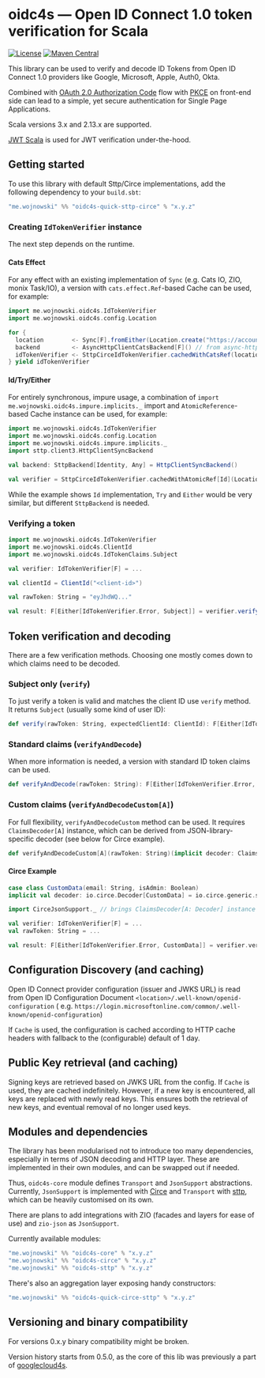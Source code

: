 # oidc4s — Open ID Connect 1.0 token verification for Scala 

[![License](http://img.shields.io/:license-MIT-green.svg)](https://opensource.org/licenses/MIT)
[![Maven Central](https://img.shields.io/maven-central/v/me.wojnowski/oidc4s-core_3.svg?color=blue)](https://search.maven.org/search?q=oidc4s)

This library can be used to verify and decode ID Tokens from Open ID Connect 1.0 providers like Google, Microsoft,
Apple, Auth0, Okta.

Combined with [OAuth 2.0 Authorization Code](https://oauth.net/2/grant-types/authorization-code/) flow with [PKCE](https://oauth.net/2/pkce/)
on front-end side can lead to a simple, yet secure authentication for Single Page Applications.

Scala versions 3.x and 2.13.x are supported.

[JWT Scala](https://github.com/jwt-scala/jwt-scala) is used for JWT verification under-the-hood. 

## Getting started

To use this library with default Sttp/Circe implementations, add the following dependency to your `build.sbt`:

```scala
"me.wojnowski" %% "oidc4s-quick-sttp-circe" % "x.y.z"
```

### Creating `IdTokenVerifier` instance

The next step depends on the runtime.

#### Cats Effect

For any effect with an existing implementation of `Sync` (e.g. Cats IO, ZIO, monix Task/IO),
a version with `cats.effect.Ref`-based Cache can be used, for example:

```scala
import me.wojnowski.oidc4s.IdTokenVerifier
import me.wojnowski.oidc4s.config.Location

for {
  location        <- Sync[F].fromEither(Location.create("https://accounts.google.com"))
  backend         <- AsyncHttpClientCatsBackend[F]() // from async-http-client-backend-cats
  idTokenVerifier <- SttpCirceIdTokenVerifier.cachedWithCatsRef(location)(backend)
} yield idTokenVerifier
```

#### Id/Try/Either

For entirely synchronous, impure usage, a combination of `import me.wojnowski.oidc4s.impure.implicits._` import
and `AtomicReference`-based Cache instance can be used, for example:

```scala
import me.wojnowski.oidc4s.IdTokenVerifier
import me.wojnowski.oidc4s.config.Location
import me.wojnowski.oidc4s.impure.implicits._
import sttp.client3.HttpClientSyncBackend

val backend: SttpBackend[Identity, Any] = HttpClientSyncBackend()

val verifier = SttpCirceIdTokenVerifier.cachedWithAtomicRef[Id](Location.unsafeCreate("https://accounts.google.com"))(backend)
```

While the example shows `Id` implementation, `Try` and `Either` would be very similar, but different
`SttpBackend` is needed.

### Verifying a token

```scala
import me.wojnowski.oidc4s.IdTokenVerifier
import me.wojnowski.oidc4s.ClientId
import me.wojnowski.oidc4s.IdTokenClaims.Subject

val verifier: IdTokenVerifier[F] = ...

val clientId = ClientId("<client-id>")

val rawToken: String = "eyJhdWQ..."

val result: F[Either[IdTokenVerifier.Error, Subject]] = verifier.verify(rawToken, clientId)
```

## Token verification and decoding

There are a few verification methods. Choosing one mostly comes down to which claims need to be decoded.

### Subject only (`verify`)
To just verify a token is valid and matches the client ID use `verify` method. It returns `Subject` (usually some kind of user ID):

```scala
def verify(rawToken: String, expectedClientId: ClientId): F[Either[IdTokenVerifier.Error, IdTokenClaims.Subject]]
```

### Standard claims (`verifyAndDecode`)
When more information is needed, a version with standard ID token claims can be used.

```scala
def verifyAndDecode(rawToken: String): F[Either[IdTokenVerifier.Error, IdTokenClaims]]
```

### Custom claims (`verifyAndDecodeCustom[A]`)
For full flexibility, `verifyAndDecodeCustom` method can be used. It requires `ClaimsDecoder[A]` instance, which
can be derived from JSON-library-specific decoder (see below for Circe example). 

```scala
def verifyAndDecodeCustom[A](rawToken: String)(implicit decoder: ClaimsDecoder[A]): F[Either[IdTokenVerifier.Error, A]]
```
#### Circe Example
```scala
case class CustomData(email: String, isAdmin: Boolean)
implicit val decoder: io.circe.Decoder[CustomData] = io.circe.generic.semiauto.deriveDecoder

import CirceJsonSupport._ // brings ClaimsDecoder[A: Decoder] instance into scope

val verifier: IdTokenVerifier[F] = ...
val rawToken: String = ...

val result: F[Either[IdTokenVerifier.Error, CustomData]] = verifier.verifyAndDecodeCustom[CustomData](rawToken)

```


## Configuration Discovery (and caching)

Open ID Connect provider configuration (issuer and JWKS URL) is read from Open ID Configuration Document
`<location>/.well-known/openid-configuration` (
e.g. `https://login.microsoftonline.com/common/.well-known/openid-configuration`)

If `Cache` is used, the configuration is cached according to HTTP cache headers with fallback
to the (configurable) default of 1 day.

## Public Key retrieval (and caching)

Signing keys are retrieved based on JWKS URL from the config. If `Cache` is used, they are cached indefinitely.
However, if a new key is encountered, all keys are replaced with newly read keys. This ensures both the
retrieval of new keys, and eventual removal of no longer used keys.

## Modules and dependencies

The library has been modularised not to introduce too many dependencies, especially in terms
of JSON decoding and HTTP layer. These are implemented in their own modules, and can be swapped out
if needed.

Thus, `oidc4s-core` module defines `Transport` and `JsonSupport` abstractions. Currently, `JsonSupport`
is implemented with [Circe](https://github.com/circe/circe) and `Transport`
with [sttp](https://github.com/softwaremill/sttp), which can be heavily customised on its own.

There are plans to add integrations with ZIO (facades and layers for ease of use) and `zio-json`
as `JsonSupport`.

Currently available modules:

```scala
"me.wojnowski" %% "oidc4s-core" % "x.y.z"
"me.wojnowski" %% "oidc4s-circe" % "x.y.z"
"me.wojnowski" %% "oidc4s-sttp" % "x.y.z"
```

There's also an aggregation layer exposing handy constructors:

```scala
"me.wojnowski" %% "oidc4s-quick-circe-sttp" % "x.y.z"
```

## Versioning and binary compatibility
For versions 0.x.y binary compatibility might be broken.

Version history starts from 0.5.0, as the core of this lib was previously a part of [googlecloud4s](https://github.com/jwojnowski/googlecloud4s).
